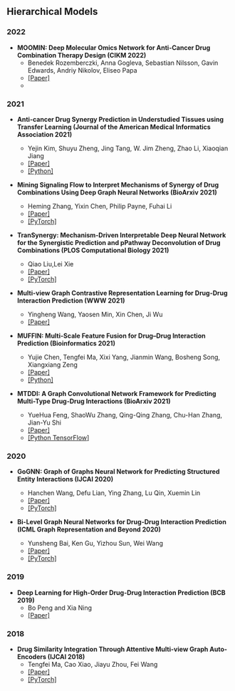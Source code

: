 ## Hierarchical Models

### 2022

- **MOOMIN: Deep Molecular Omics Network for Anti-Cancer Drug Combination Therapy Design (CIKM 2022)**
  - Benedek Rozemberczki, Anna Gogleva, Sebastian Nilsson, Gavin Edwards, Andriy Nikolov, Eliseo Papa
  - [[Paper]](https://arxiv.org/abs/2110.15087)
  - 
### 2021

- **Anti-cancer Drug Synergy Prediction in Understudied Tissues using Transfer Learning (Journal of the American Medical Informatics Association 2021)**
  - Yejin Kim, Shuyu Zheng, Jing Tang, W. Jim Zheng, Zhao Li, Xiaoqian Jiang
  - [[Paper]](https://www.biorxiv.org/content/10.1101/2020.02.05.932657v1.full.pdf+html)
  - [[Python]](https://github.com/yejinjkim/drug-synergy-prediction)

- **Mining Signaling Flow to Interpret Mechanisms of Synergy of Drug Combinations Using Deep Graph Neural Networks (BioArxiv 2021)**
  - Heming Zhang, Yixin Chen, Philip Payne, Fuhai Li
  - [[Paper]](https://www.biorxiv.org/content/10.1101/2021.03.25.437003v1.full.pdf)
  - [[PyTorch]](https://github.com/SynergisticDrugCombinationPrediction/DeepSignalingFlow)

- **TranSynergy: Mechanism-Driven Interpretable Deep Neural Network for the Synergistic Prediction and pPathway Deconvolution of Drug Combinations (PLOS Computational Biology 2021)**
  - Qiao Liu,Lei Xie
  - [[Paper]](https://journals.plos.org/ploscompbiol/article?id=10.1371/journal.pcbi.1008653)
  - [[PyTorch]](https://github.com/XieResearchGroup/drug_combine)

- **Multi-view Graph Contrastive Representation Learning for Drug-Drug Interaction Prediction (WWW 2021)**
  - Yingheng Wang, Yaosen Min, Xin Chen, Ji Wu
  - [[Paper]](https://arxiv.org/abs/2010.11711)

- **MUFFIN: Multi-Scale Feature Fusion for Drug–Drug Interaction Prediction (Bioinformatics 2021)**
  - Yujie Chen, Tengfei Ma, Xixi Yang, Jianmin Wang, Bosheng Song, Xiangxiang Zeng
  - [[Paper]](https://academic.oup.com/bioinformatics/advance-article-abstract/doi/10.1093/bioinformatics/btab169/6171181?redirectedFrom=fulltext)
  - [[Python]](https://github.com/xzenglab/MUFFIN)

- **MTDDI: A Graph Convolutional Network Framework for Predicting Multi-Type Drug-Drug Interactions (BioArxiv 2021)**
  - YueHua Feng, ShaoWu Zhang, Qing-Qing Zhang, Chu-Han Zhang, Jian-Yu Shi
  - [[Paper]](https://www.researchsquare.com/article/rs-397281/v1)
  - [[Python TensorFlow]](https://github.com/NWPU-903PR/MTDDI/)

### 2020

- **GoGNN: Graph of Graphs Neural Network for Predicting Structured Entity Interactions (IJCAI 2020)**
  - Hanchen Wang, Defu Lian, Ying Zhang, Lu Qin, Xuemin Lin
  - [[Paper]](https://arxiv.org/pdf/2005.05537.pdf)
  - [[PyTorch]](https://github.com/Hanchen-Wang/GoGNN)

- **Bi-Level Graph Neural Networks for Drug-Drug Interaction Prediction (ICML Graph Representation and Beyond 2020)**
  - Yunsheng Bai, Ken Gu, Yizhou Sun, Wei Wang
  - [[Paper]](https://arxiv.org/pdf/2006.14002.pdf)
  - [[PyTorch]](https://github.com/codeKgu/BiLevel-Graph-Neural-Network)

### 2019
- **Deep Learning for High-Order Drug-Drug Interaction Prediction (BCB 2019)**
  - Bo Peng and Xia Ning
  - [[Paper]](https://dl.acm.org/doi/10.1145/3307339.3342136)

### 2018
- **Drug Similarity Integration Through Attentive Multi-view Graph Auto-Encoders (IJCAI 2018)**
  - Tengfei Ma, Cao Xiao, Jiayu Zhou, Fei Wang
  - [[Paper]](https://arxiv.org/abs/1804.10850)
  - [[PyTorch]](https://github.com/matenure/mvGAE)
